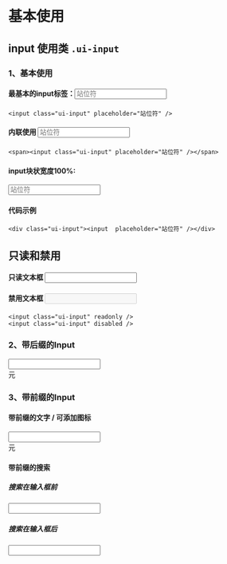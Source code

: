 
<link rel="stylesheet" href="/theme/css/common/ui/input.css">

# 基本使用

## input 使用类 <code>.ui-input</code>

### 1、基本使用
#### 最基本的input标签：<input class="ui-input" placeholder="站位符"></input>

```
<input class="ui-input" placeholder="站位符" />
```
#### 内联使用 <span><input class="ui-input" placeholder="站位符"></input></span>
```
<span><input class="ui-input" placeholder="站位符" /></span>
```

#### input块状宽度100%:
<div class="ui-input">
	<input  placeholder="站位符" />
</div>

#### 代码示例
```
<div class="ui-input"><input  placeholder="站位符" /></div>
```

## 只读和禁用

#### 只读文本框 <input class="ui-input" readonly />
#### 禁用文本框 <input class="ui-input" disabled />

```
<input class="ui-input" readonly />
<input class="ui-input" disabled />
```

### 2、带后缀的Input

<div class="ui-input-suffix">
	<input id="inputFocus" maxlength="20"></input>
	<div class="ui-input"></div>
	<label for="inputFocus" class="ui-input_suffix">
		<span>元</span>
	</label>
</div>

### 3、带前缀的Input

#### 带前缀的文字 / 可添加图标
<div class="ui-input-prefix">
	<input id="inputFocus1" maxlength="20"></input>
	<div class="ui-input"></div>
	<label for="inputFocus1" class="ui-input_prefix">
		<span>元</span>
	</label>
</div>

#### 带前缀的搜索
##### 搜索在输入框前
<div class="ui-input-prefix">
	<span class="ui-input_prefix">
		<span class="ui-icon-search"></span>
	</span>
	<input id="inputFocus2" maxlength="20"></input>
	<div class="ui-input"></div>
</div>

##### 搜索在输入框后
<div class="ui-input-suffix">
	<input id="inputFocus2" maxlength="20"></input>
	<div class="ui-input"></div>
	<span class="ui-input_suffix">
		<span class="ui-icon-search"></span>
	</span>
</div>